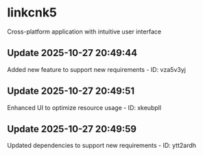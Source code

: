 # linkcnk5
Cross-platform application with intuitive user interface

## Update 2025-10-27 20:49:44
Added new feature to support new requirements - ID: vza5v3yj


## Update 2025-10-27 20:49:51
Enhanced UI to optimize resource usage - ID: xkeubpll


## Update 2025-10-27 20:49:59
Updated dependencies to support new requirements - ID: ytt2ardh

